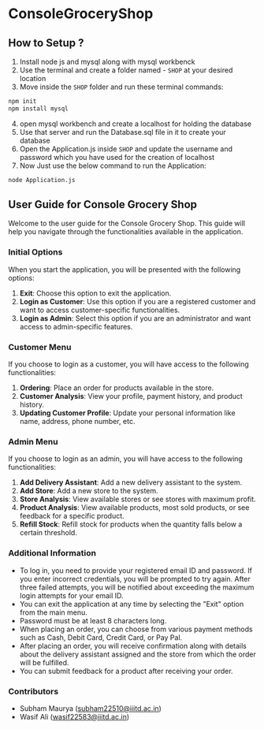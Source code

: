 # ConsoleGroceryShop

## How to Setup ?
1. Install node js and mysql along with mysql workbenck
2. Use the terminal and create a folder named - `SHOP` at your desired location
3. Move inside the `SHOP` folder and run these terminal commands:
  ```bash
  npm init
  npm install mysql
  ```
4. open mysql workbench and create a localhost for holding the database
5. Use that server and run the Database.sql file in it to create your database
6. Open the Application.js inside `SHOP` and update the username and password which you have used for the creation of localhost
7. Now Just use the below command to run the Application:
  ```bash
  node Application.js
  ```

## User Guide for Console Grocery Shop
Welcome to the user guide for the Console Grocery Shop. This guide will help you navigate through the functionalities available in the application.

### Initial Options
When you start the application, you will be presented with the following options:

1. **Exit**: Choose this option to exit the application.
2. **Login as Customer**: Use this option if you are a registered customer and want to access customer-specific functionalities.
3. **Login as Admin**: Select this option if you are an administrator and want access to admin-specific features.

### Customer Menu
If you choose to login as a customer, you will have access to the following functionalities:

1. **Ordering**: Place an order for products available in the store.
2. **Customer Analysis**: View your profile, payment history, and product history.
3. **Updating Customer Profile**: Update your personal information like name, address, phone number, etc.

### Admin Menu
If you choose to login as an admin, you will have access to the following functionalities:

1. **Add Delivery Assistant**: Add a new delivery assistant to the system.
2. **Add Store**: Add a new store to the system.
3. **Store Analysis**: View available stores or see stores with maximum profit.
4. **Product Analysis**: View available products, most sold products, or see feedback for a specific product.
5. **Refill Stock**: Refill stock for products when the quantity falls below a certain threshold.

### Additional Information
- To log in, you need to provide your registered email ID and password. If you enter incorrect credentials, you will be prompted to try again. After three failed attempts, you will be notified about exceeding the maximum login attempts for your email ID.
- You can exit the application at any time by selecting the "Exit" option from the main menu.
- Password must be at least 8 characters long.
- When placing an order, you can choose from various payment methods such as Cash, Debit Card, Credit Card, or Pay Pal.
- After placing an order, you will receive confirmation along with details about the delivery assistant assigned and the store from which the order will be fulfilled.
- You can submit feedback for a product after receiving your order.

### Contributors
- Subham Maurya (subham22510@iiitd.ac.in)
- Wasif Ali (wasif22583@iiitd.ac.in)
